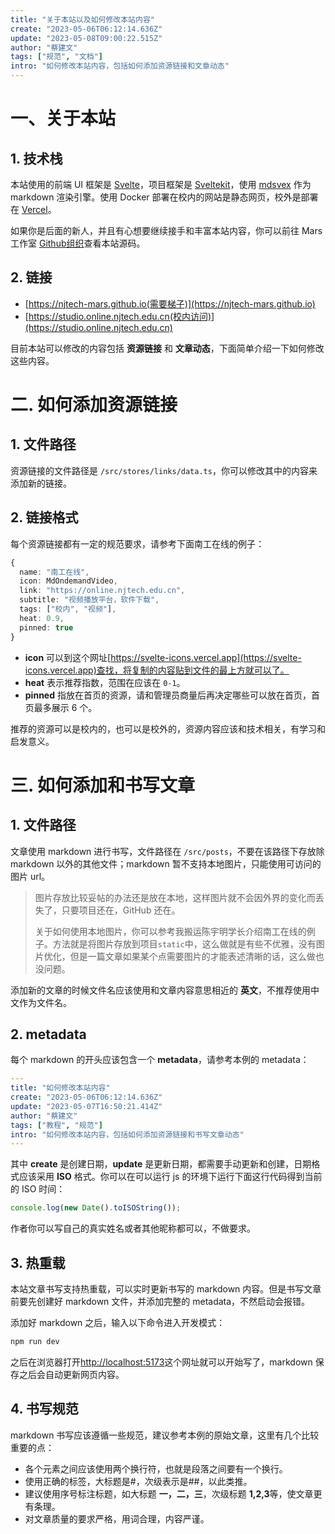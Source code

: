```yaml
---
title: "关于本站以及如何修改本站内容"
create: "2023-05-06T06:12:14.636Z"
update: "2023-05-08T09:00:22.515Z"
author: "蔡建文"
tags: ["规范", "文档"]
intro: "如何修改本站内容，包括如何添加资源链接和文章动态"
---
```


# 一、关于本站

## 1. 技术栈

本站使用的前端 UI 框架是 [Svelte](https://svelte.dev)，项目框架是 [Sveltekit](https://kit.svelte.dev)，使用 [mdsvex](https://mdsvex.pngwn.io) 作为 markdown 渲染引擎。使用 Docker 部署在校内的网站是静态网页，校外是部署在 [Vercel](https://vercel.com)。

如果你是后面的新人，并且有心想要继续接手和丰富本站内容，你可以前往 Mars工作室 [Github组织](https://njtech-mars.github.io)查看本站源码。

## 2. 链接

- [https://njtech-mars.github.io(需要梯子)](https://njtech-mars.github.io)
- [https://studio.online.njtech.edu.cn(校内访问)](https://studio.online.njtech.edu.cn)

目前本站可以修改的内容包括 **资源链接** 和 **文章动态**，下面简单介绍一下如何修改这些内容。

# 二. 如何添加资源链接

## 1. 文件路径

资源链接的文件路径是 `/src/stores/links/data.ts`，你可以修改其中的内容来添加新的链接。

## 2. 链接格式

每个资源链接都有一定的规范要求，请参考下面南工在线的例子：

```ts
{
  name: "南工在线",
  icon: MdOndemandVideo,
  link: "https://online.njtech.edu.cn",
  subtitle: "视频播放平台，软件下载",
  tags: ["校内", "视频"],
  heat: 0.9,
  pinned: true
}
```

- **icon** 可以到这个网址[https://svelte-icons.vercel.app](https://svelte-icons.vercel.app)查找，将复制的内容贴到文件的最上方就可以了。
- **heat** 表示推荐指数，范围在应该在 `0-1`。
- **pinned** 指放在首页的资源，请和管理员商量后再决定哪些可以放在首页，首页最多展示 6 个。

推荐的资源可以是校内的，也可以是校外的，资源内容应该和技术相关，有学习和启发意义。

# 三. 如何添加和书写文章

## 1. 文件路径

文章使用 markdown 进行书写，文件路径在 `/src/posts`，不要在该路径下存放除 markdown 以外的其他文件；markdown 暂不支持本地图片，只能使用可访问的图片 url。

> 图片存放比较妥帖的办法还是放在本地，这样图片就不会因外界的变化而丢失了，只要项目还在，GitHub 还在。
>
> 关于如何使用本地图片，你可以参考我搬运陈宇明学长介绍南工在线的例子。方法就是将图片存放到项目`static`中，这么做就是有些不优雅，没有图片优化，但是一篇文章如果某个点需要图片的才能表述清晰的话，这么做也没问题。

添加新的文章的时候文件名应该使用和文章内容意思相近的 **英文**，不推荐使用中文作为文件名。

## 2. metadata

每个 markdown 的开头应该包含一个 **metadata**，请参考本例的 metadata：

```yaml
---
title: "如何修改本站内容"
create: "2023-05-06T06:12:14.636Z"
update: "2023-05-07T16:50:21.414Z"
author: "蔡建文"
tags: ["教程", "规范"]
intro: "如何修改本站内容，包括如何添加资源链接和书写文章动态"
---
```

其中 **create** 是创建日期，**update** 是更新日期，都需要手动更新和创建，日期格式应该采用 **ISO** 格式。你可以在可以运行 js 的环境下运行下面这行代码得到当前的 ISO 时间：

```js
console.log(new Date().toISOString());
```

作者你可以写自己的真实姓名或者其他昵称都可以，不做要求。

## 3. 热重载

本站文章书写支持热重载，可以实时更新书写的 markdown 内容。但是书写文章前要先创建好 markdown 文件，并添加完整的 metadata，不然启动会报错。

添加好 markdown 之后，输入以下命令进入开发模式：

```sh
npm run dev
```

之后在浏览器打开[http://localhost:5173](http://localhost:5173)这个网址就可以开始写了，markdown 保存之后会自动更新网页内容。

## 4. 书写规范

markdown 书写应该遵循一些规范，建议参考本例的原始文章，这里有几个比较重要的点：

- 各个元素之间应该使用两个换行符，也就是段落之间要有一个换行。
- 使用正确的标签，大标题是#，次级表示是##，以此类推。
- 建议使用序号标注标题，如大标题 **一，二，三**，次级标题 **1,2,3**等，使文章更有条理。
- 对文章质量的要求严格，用词合理，内容严谨。
